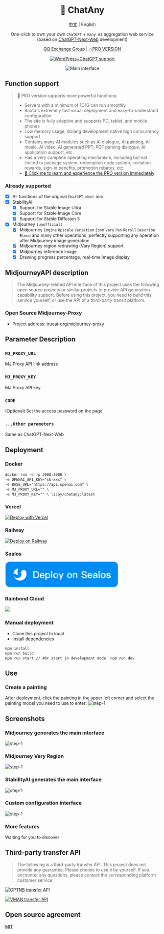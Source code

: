 <div align="center">

<h1 align="center">🌻 ChatAny</h1>

[中文](./README.md) | English

One-click to own your own `ChatGPT` + `many AI` aggregation web service (based on [ChatGPT-Next-Web](https://github.com/ChatGPTNextWeb/ChatGPT-Next-Web) development)

[QQ Exchange Group](https://github.com/ChatAnyTeam/ChatAny/issues/30) | [💥PRO VERSION](https://github.com/Licoy/GoAmzAI)

[![WordPress+ChatGPT support](https://img.shields.io/badge/WordPress-AIGC%20deployment-red.svg?logo=wordpress&logoColor=red)](https://github.com/Licoy/wordpress-theme-puock)

![Main interface](./docs/images/step-2-en.png)

</div>

## Function support
> 🍭 PRO version supports more powerful functions:
> - Servers with a minimum of 1C1G can run smoothly
> - Baota's extremely fast visual deployment and easy-to-understand configuration
> - The site is fully adaptive and supports PC, tablet, and mobile phones
> - Low memory usage, Golang development native high concurrency support
> - Contains many AI modules such as AI dialogue, AI painting, AI music, AI video, AI generated PPT, PDF parsing dialogue, AI application support, etc.
> - Has a very complete operating mechanism, including but not limited to package system, redemption code system, invitation rewards, sign-in benefits, promotion rebates, etc.
> - [🫱 Click me to learn and experience the PRO version immediately](https://github.com/Licoy/GoAmzAI)

### Already supported
- [x] All functions of the original `ChatGPT-Next-Web`
- [x] StabilityAI
  - [x] Support for Stable Image Ultra
  - [x] Support for Stable Image Core
  - [x] Support for Stable Diffusion 3
- [x] Midjourney `(unofficial)`
  - [x] Midjourney `Imgine` `Upscale` `Variation` `Zoom` `Vary` `Pan` `Reroll` `Describe` `Blend` and many other operations, perfectly supporting any operation after Midjourney image generation
  - [x] Midjourney region redrawing (Vary Region) support
  - [x] Midjourney reference image
  - [x] Drawing progress percentage, real-time image display

## MidjourneyAPI description
> The Midjourney-related API interface of this project uses the following open source projects or similar projects to provide API generation capability support. Before using this project, you need to build this service yourself, or use the API of a third-party transit platform.

### Open Source Midjourney-Proxy
- Project address: [trueai-org/midjourney-proxy](https://github.com/trueai-org/midjourney-proxy)

## Parameter Description
### `MJ_PROXY_URL`
MJ Proxy API link address
### `MJ_PROXY_KEY`
MJ Proxy API key
### `CODE`
(Optional) Set the access password on the page
### `...Other parameters`
Same as ChatGPT-Next-Web

## Deployment
### Docker
```shell
docker run -d -p 3000:3000 \
-e OPENAI_API_KEY="sk-xxx" \
-e BASE_URL="https://api.openai.com" \
-e MJ_PROXY_URL="" \
-e MJ_PROXY_KEY="" \ licoy/chatany:latest
```
### Vercel
[![Deploy with Vercel](https://vercel.com/button)](https://vercel.com/new/clone?repository-url=https%3A%2F%2Fgithub.com%2FChatAnyTeam%2FChatAny&env=OPENAI_API_KEY&env=MJ_PROXY_URL&env=MJ_PROXY_KEY&env=CODE&project-name=chat-any&repository-name=ChatAny)
### Railway
[![Deploy on Railway](https://railway.app/button.svg)](https://railway.app/template/1g6vDL?referralCode=vvEj-K)
### Sealos
[![](https://raw.githubusercontent.com/labring-actions/templates/main/Deploy-on-Sealos.svg)](https://cloud.sealos.io/?openapp=system-template%3FtemplateName%3Dchatany)
### Rainbond Cloud
[![](https://rbd-temp.tos-cn-beijing.volces.com/RainbondCloud/button.svg)](https://hub.grapps.cn/marketplace/apps/1702)

### Manual deployment
- Clone this project to local
- Install dependencies
```shell
npm install
npm run build
npm run start // #Or start in development mode: npm run dev
```

## Use
### Create a painting
After deployment, click the painting in the upper left corner and select the painting model you need to use to enter:
![step-1](./docs/images/step-1-en.png)
## Screenshots
### Midjourney generates the main interface
![step-1](./docs/images/step-2-en.png)
### Midjourney Vary Region
![step-1](./docs/images/step-5-en.png)
### StabilityAI generates the main interface
![step-1](./docs/images/step-3-en.png)
### Custom configuration interface
![step-1](./docs/images/step-4-en.png)
### More features
Waiting for you to discover

## Third-party transfer API
> The following is a third-party transfer API. This project does not provide any guarantee. Please choose to use it by yourself. If you encounter any questions, please contact the corresponding platform customer service.

[![GPTNB transfer API](https://img.shields.io/badge/GPTNB%20API-2E8B57.svg?logo=openai&logoColor=green&style=for-the-badge)](https://goapi.gptnb.ai)

[![VMAN transfer API](https://img.shields.io/badge/VMAN%20API-50616D.svg?logo=openai&logoColor=green&style=for-the-badge)](https://api.mjdjourney.cn)


## Open source agreement
[MIT](./LICENSE)